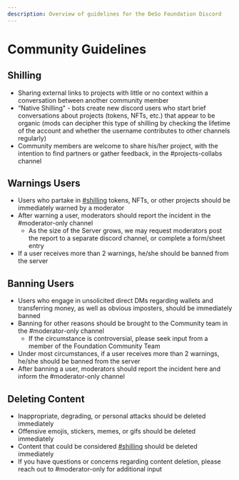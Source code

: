```yaml
---
description: Overview of guidelines for the DeSo Foundation Discord
---
```


# Community Guidelines

## Shilling&#x20;

* Sharing external links to projects with little or no context within a conversation between another community member&#x20;
* “Native Shilling" - bots create new discord users who start brief conversations about projects (tokens, NFTs, etc.) that appear to be organic (mods can decipher this type of shilling by checking the lifetime of the account and whether the username contributes to other channels regularly)
* Community members are welcome to share his/her project, with the intention to find partners or gather feedback, in the #projects-collabs channel&#x20;

## Warnings Users&#x20;

* Users who partake in [#shilling](community-guidelines.md#shilling "mention") tokens, NFTs, or other projects should be immediately warned by a moderator
* After warning a user, moderators should report the incident in the #moderator-only channel&#x20;
  * As the size of the Server grows, we may request moderators post the report to a separate discord channel, or complete a form/sheet entry&#x20;
* If a user receives more than 2 warnings, he/she should be banned from the server&#x20;

## Banning Users&#x20;

* Users who engage in unsolicited direct DMs regarding wallets and transferring money, as well as obvious imposters, should be immediately banned
* Banning for other reasons should be brought to the Community team in the #moderator-only channel&#x20;
  * If the circumstance is controversial, please seek input from a member of the Foundation Community Team&#x20;
* Under most circumstances, if a user receives more than 2 warnings, he/she should be banned from the server
* After banning a user, moderators should report the incident here and inform the #moderator-only channel

## Deleting Content&#x20;

* Inappropriate, degrading, or personal attacks should be deleted immediately&#x20;
* Offensive emojis, stickers, memes, or gifs should be deleted immediately&#x20;
* Content that could be considered [#shilling](community-guidelines.md#shilling "mention") should be deleted immediately&#x20;
* If you have questions or concerns regarding content deletion, please reach out to #moderator-only for additional input
